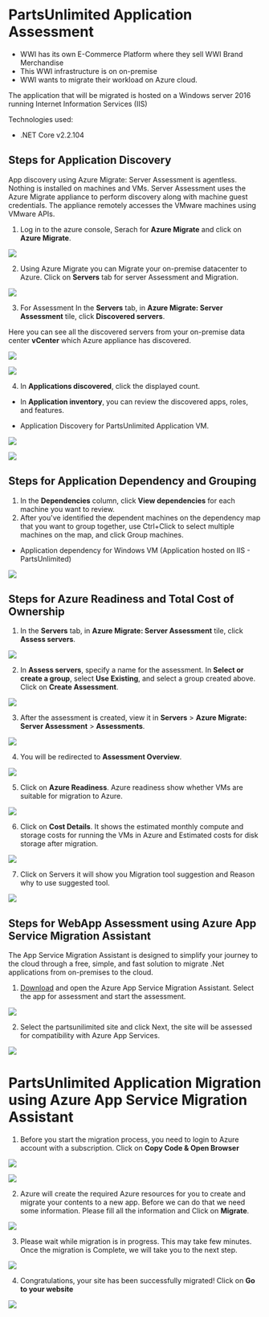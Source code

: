 # PartsUnlimited Application Assessment
* WWI has its own E-Commerce Platform where they sell WWI Brand Merchandise
* This WWI infrastructure is on on-premise
* WWI wants to migrate their workload on Azure cloud.

The application that will be migrated is hosted on a Windows server 2016 running Internet Information Services (IIS)

Technologies used:
 - .NET Core v2.2.104


## Steps for Application Discovery

App discovery using Azure Migrate: Server Assessment is agentless. Nothing is installed on machines and VMs. Server Assessment uses the Azure Migrate appliance to perform discovery along with machine guest credentials. The appliance remotely accesses the VMware machines using VMware APIs.

1. Log in to the azure console, Serach for **Azure Migrate** and click on **Azure Migrate**.

<p><kbd>
  <img src="../images/partsunlimited/manu-db-assessment-1.png">
</kbd></p>

2. Using Azure Migrate you can Migrate your on-premise datacenter to Azure. Click on **Servers** tab for server Assessment and Migration.

<p><kbd>
  <img src="../images/partsunlimited/manu-db-assessment-2.png">
</kbd></p>

3. For Assessment In the **Servers** tab, in **Azure Migrate: Server Assessment** tile, click **Discovered servers**.

Here you can see all the discovered servers from your on-premise data center **vCenter** which Azure appliance has discovered.

<p><kbd>
  <img src="../images/partsunlimited/sa-1.png">
</kbd></p>

<p><kbd>
  <img src="../images/partsunlimited/manu-db-assessment-3.png">
</kbd></p>

4. In **Applications discovered**, click the displayed count.
* In **Application inventory**, you can review the discovered apps, roles, and features.

* Application Discovery for PartsUnlimited Application VM.
<p><kbd>
  <img src="../images/partsunlimited/manu-db-assessment-4.png">
</kbd></p>

<p><kbd>
  <img src="../images/partsunlimited/application-discovery-application.png">
</kbd></p>

## Steps for Application Dependency and Grouping

1. In the **Dependencies** column, click **View dependencies** for each machine you want to review.
2. After you've identified the dependent machines on the dependency map that you want to group together, use Ctrl+Click to select multiple machines on the map, and click Group machines.

* Application dependency for Windows VM (Application hosted on IIS - PartsUnlimited)

<p><kbd>
  <img src="../images/partsunlimited/application-dependency-application.png">
</kbd></p>

## Steps for Azure Readiness and Total Cost of Ownership

1. In the **Servers** tab, in **Azure Migrate: Server Assessment** tile, click **Assess servers**.

<p><kbd>
  <img src="../images/partsunlimited/sa-1.png">
</kbd></p>

2. In **Assess servers**, specify a name for the assessment. In **Select or create a group**, select **Use Existing**, and select a group created above. Click on **Create Assessment**.

<p><kbd>
  <img src="../images/partsunlimited/sa-2.png">
</kbd></p>

3. After the assessment is created, view it in **Servers** > **Azure Migrate: Server Assessment** > **Assessments**.

<p><kbd>
  <img src="../images/partsunlimited/sa-3.png">
</kbd></p>

4. You will be redirected to **Assessment Overview**.

<p><kbd>
  <img src="../images/partsunlimited/sa-4.png">
</kbd></p>

5. Click on **Azure Readiness**.
Azure readiness show whether VMs are suitable for migration to Azure.

<p><kbd>
  <img src="../images/partsunlimited/sa-5.png">
</kbd></p>

6. Click on **Cost Details**.
It shows the estimated monthly compute and storage costs for running the VMs in Azure and Estimated costs for disk storage after migration.

<p><kbd>
  <img src="../images/partsunlimited/sa-6.png">
</kbd></p>

7. Click on Servers it will show you Migration tool suggestion and Reason why to use suggested tool.

<p><kbd>
  <img src="../images/partsunlimited/sa-7-app.png">
</kbd></p>

## Steps for WebApp Assessment using Azure App Service Migration Assistant

The App Service Migration Assistant is designed to simplify your journey to the cloud through a free, simple, and fast solution to migrate .Net applications from on-premises to the cloud.

1. [Download](https://appmigration.microsoft.com/readiness) and open the Azure App Service Migration Assistant. Select the app for assessment and start the assessment.

<kbd>
  <img src="../images/partsunlimited/app-assessment-1.png">
</kbd></p>

2. Select the partsunilimited site and click Next, the site will be assessed for compatibility with Azure App Services.

<kbd>
  <img src="../images/partsunlimited/app-assessment-2.png">
</kbd></p>

# PartsUnlimited Application Migration using Azure App Service Migration Assistant

1. Before you start the migration process, you need to login to Azure account with a subscription. Click on **Copy Code & Open Browser**

<kbd>
  <img src="../images/partsunlimited/app-assessment-3.png">
</kbd></p>

<kbd>
  <img src="../images/partsunlimited/app-assessment-4.png">
</kbd></p>

2. Azure will create the required Azure resources for you to create and migrate your contents to a new app. Before we can do that we need some information. Please fill all the information and Click on **Migrate**.

<kbd>
  <img src="../images/partsunlimited/app-assessment-6.png">
</kbd></p>

3. Please wait while migration is in progress. This may take few minutes. Once the migration is Complete, we will take you to the next step.

<kbd>
  <img src="../images/partsunlimited/app-assessment-10.png">
</kbd></p>

4. Congratulations, your site has been successfully migrated! Click on **Go to your website**

<kbd>
  <img src="../images/partsunlimited/app-assessment-11.png">
</kbd></p>